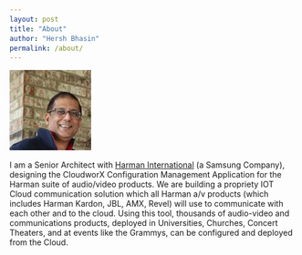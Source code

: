 ```yaml
---
layout: post
title: "About"
author: "Hersh Bhasin"
permalink: /about/
---
```


![Hersh](/assets/hb.jpg)

I am a Senior Architect with [Harman International](https://www.harman.com/) (a Samsung Company), designing the CloudworX Configuration Management Application for the Harman suite of audio/video products. We are building a propriety IOT Cloud communication  solution which all Harman a/v products (which includes Harman Kardon, JBL, AMX, Revel) will use to communicate with each other and to the cloud. Using this tool, thousands of audio-video and communications products, deployed in Universities, Churches, Concert Theaters, and at events like the Grammys, can be configured and deployed from the Cloud.